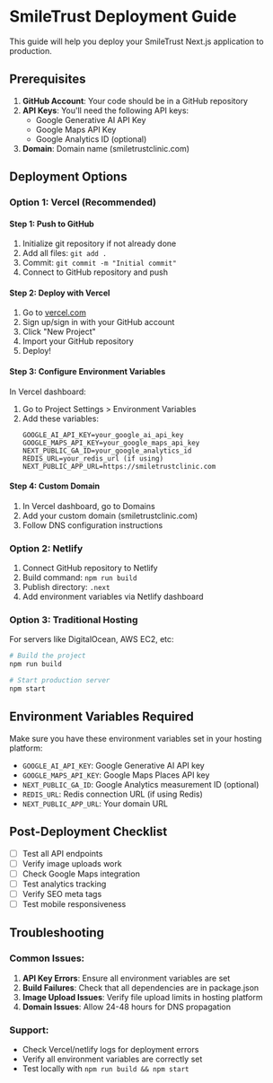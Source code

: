 # SmileTrust Deployment Guide

This guide will help you deploy your SmileTrust Next.js application to production.

## Prerequisites

1. **GitHub Account**: Your code should be in a GitHub repository
2. **API Keys**: You'll need the following API keys:
   - Google Generative AI API Key
   - Google Maps API Key
   - Google Analytics ID (optional)
3. **Domain**: Domain name (smiletrustclinic.com)

## Deployment Options

### Option 1: Vercel (Recommended)

#### Step 1: Push to GitHub

1. Initialize git repository if not already done
2. Add all files: `git add .`
3. Commit: `git commit -m "Initial commit"`
4. Connect to GitHub repository and push

#### Step 2: Deploy with Vercel

1. Go to [vercel.com](https://vercel.com)
2. Sign up/sign in with your GitHub account
3. Click "New Project"
4. Import your GitHub repository
5. Deploy!

#### Step 3: Configure Environment Variables

In Vercel dashboard:

1. Go to Project Settings > Environment Variables
2. Add these variables:
   ```
   GOOGLE_AI_API_KEY=your_google_ai_api_key
   GOOGLE_MAPS_API_KEY=your_google_maps_api_key
   NEXT_PUBLIC_GA_ID=your_google_analytics_id
   REDIS_URL=your_redis_url (if using)
   NEXT_PUBLIC_APP_URL=https://smiletrustclinic.com
   ```

#### Step 4: Custom Domain

1. In Vercel dashboard, go to Domains
2. Add your custom domain (smiletrustclinic.com)
3. Follow DNS configuration instructions

### Option 2: Netlify

1. Connect GitHub repository to Netlify
2. Build command: `npm run build`
3. Publish directory: `.next`
4. Add environment variables via Netlify dashboard

### Option 3: Traditional Hosting

For servers like DigitalOcean, AWS EC2, etc:

```bash
# Build the project
npm run build

# Start production server
npm start
```

## Environment Variables Required

Make sure you have these environment variables set in your hosting platform:

- `GOOGLE_AI_API_KEY`: Google Generative AI API key
- `GOOGLE_MAPS_API_KEY`: Google Maps Places API key
- `NEXT_PUBLIC_GA_ID`: Google Analytics measurement ID (optional)
- `REDIS_URL`: Redis connection URL (if using Redis)
- `NEXT_PUBLIC_APP_URL`: Your domain URL

## Post-Deployment Checklist

- [ ] Test all API endpoints
- [ ] Verify image uploads work
- [ ] Check Google Maps integration
- [ ] Test analytics tracking
- [ ] Verify SEO meta tags
- [ ] Test mobile responsiveness

## Troubleshooting

### Common Issues:

1. **API Key Errors**: Ensure all environment variables are set
2. **Build Failures**: Check that all dependencies are in package.json
3. **Image Upload Issues**: Verify file upload limits in hosting platform
4. **Domain Issues**: Allow 24-48 hours for DNS propagation

### Support:

- Check Vercel/netlify logs for deployment errors
- Verify all environment variables are correctly set
- Test locally with `npm run build && npm start`
